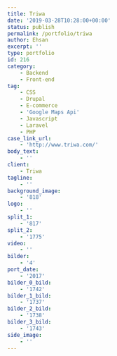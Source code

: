 ```yaml
---
title: Triwa
date: '2019-03-28T10:28:00+00:00'
status: publish
permalink: /portfolio/triwa
author: Ehsan
excerpt: ''
type: portfolio
id: 216
category:
    - Backend
    - Front-end
tag:
    - CSS
    - Drupal
    - E-commerce
    - 'Google Maps Api'
    - Javascript
    - Laravel
    - PHP
case_link_url:
    - 'http://www.triwa.com/'
body_text:
    - ''
client:
    - Triwa
tagline:
    - ''
background_image:
    - '818'
logo:
    - ''
split_1:
    - '817'
split_2:
    - '1775'
video:
    - ''
bilder:
    - '4'
port_date:
    - '2017'
bilder_0_bild:
    - '1742'
bilder_1_bild:
    - '1737'
bilder_2_bild:
    - '1738'
bilder_3_bild:
    - '1743'
side_image:
    - ''
---
```

<!DOCTYPE html PUBLIC "-//W3C//DTD HTML 4.0 Transitional//EN" "http://www.w3.org/TR/REC-html40/loose.dtd">
<?xml encoding="UTF-8">
